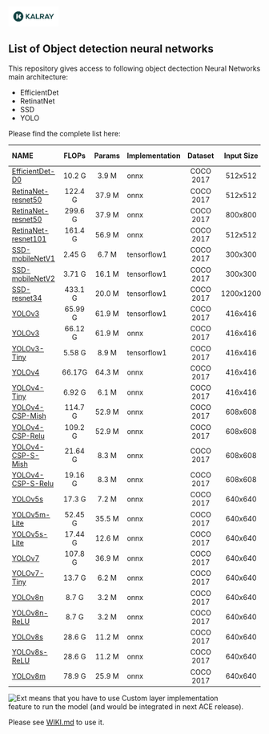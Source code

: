<img width="20%" src="../../utils/materials/kalray_logo.png"></a>

## List of Object detection neural networks
This repository gives access to following object dectection Neural Networks main architecture:
* EfficientDet
* RetinatNet
* SSD
* YOLO

Please find the complete list here:

| NAME                                              |  FLOPs  | Params | Implementation |  Dataset  | Input Size | ACE status                                                  |
|:--------------------------------------------------|:-------:|:------:|:---------------|:---------:|:----------:|:------------------------------------------------------------|
| [EfficientDet-D0](./efficientdet-d0)              | 10.2 G  | 3.9 M  | onnx           | COCO 2017 |  512x512   | ![Extended](https://img.shields.io/badge/ACE5.1-ext-yellow) |
| [RetinaNet-resnet50](./retinanet-resnet50)        | 122.4 G | 37.9 M | onnx           | COCO 2017 |  512x512   | ![Pass](https://img.shields.io/badge/ACE5.1-pass-g)         |
| [RetinaNet-resnet50](./retinanet-resnet50-mlperf) | 299.6 G | 37.9 M | onnx           | COCO 2017 |  800x800   | ![Pass](https://img.shields.io/badge/ACE5.1-pass-g)         |
| [RetinaNet-resnet101](./retinanet-resnet101)      | 161.4 G | 56.9 M | onnx           | COCO 2017 |  512x512   | ![Pass](https://img.shields.io/badge/ACE5.1-pass-g)         |
| [SSD-mobileNetV1](./ssd-mobilenet-v1-mlperf)      | 2.45 G  | 6.7 M  | tensorflow1    | COCO 2017 |  300x300   | ![Pass](https://img.shields.io/badge/ACE5.1-pass-g)         |
| [SSD-mobileNetV2](./ssd-mobilenet-v2)             | 3.71 G  | 16.1 M | tensorflow1    | COCO 2017 |  300x300   | ![Pass](https://img.shields.io/badge/ACE5.1-pass-g)         |
| [SSD-resnet34](./ssd-resnet34-mlperf)             | 433.1 G | 20.0 M | tensorflow1    | COCO 2017 | 1200x1200  | ![Pass](https://img.shields.io/badge/ACE5.1-pass-g)         |
| [YOLOv3](./yolov3)                                | 65.99 G | 61.9 M | tensorflow1    | COCO 2017 |  416x416   | ![Pass](https://img.shields.io/badge/ACE5.1-pass-g)         |
| [YOLOv3](./yolov3)                                | 66.12 G | 61.9 M | onnx           | COCO 2017 |  416x416   | ![Pass](https://img.shields.io/badge/ACE5.1-pass-g)         |
| [YOLOv3-Tiny](./yolov3-tiny)                      | 5.58 G  | 8.9 M  | tensorflow1    | COCO 2017 |  416x416   | ![Pass](https://img.shields.io/badge/ACE5.1-pass-g)         |
| [YOLOv4](./yolov4)                                | 66.17G  | 64.3 M | onnx           | COCO 2017 |  416x416   | ![Extended](https://img.shields.io/badge/ACE5.1-ext-yellow) |
| [YOLOv4-Tiny](./yolov4-tiny)                      | 6.92 G  | 6.1 M  | onnx           | COCO 2017 |  416x416   | ![Extended](https://img.shields.io/badge/ACE5.1-ext-yellow) |
| [YOLOv4-CSP-Mish](./yolov4-csp-mish)              | 114.7 G | 52.9 M | onnx           | COCO 2017 |  608x608   | ![Extended](https://img.shields.io/badge/ACE5.1-ext-yellow) |
| [YOLOv4-CSP-Relu](./yolov4-csp-relu)              | 109.2 G | 52.9 M | onnx           | COCO 2017 |  608x608   | ![Pass](https://img.shields.io/badge/ACE5.1-pass-g)         |
| [YOLOv4-CSP-S-Mish](./yolov4-csp-s-mish)          | 21.64 G | 8.3 M  | onnx           | COCO 2017 |  608x608   | ![Extended](https://img.shields.io/badge/ACE5.1-ext-yellow) |
| [YOLOv4-CSP-S-Relu](./yolov4-csp-s-relu)          | 19.16 G | 8.3 M  | onnx           | COCO 2017 |  608x608   | ![Pass](https://img.shields.io/badge/ACE5.1-pass-g)         |
| [YOLOv5s](./yolov5s)                              | 17.3 G  | 7.2 M  | onnx           | COCO 2017 |  640x640   | ![Extended](https://img.shields.io/badge/ACE5.1-ext-yellow) |
| [YOLOv5m-Lite](./yolov5m6-relu)                   | 52.45 G | 35.5 M | onnx           | COCO 2017 |  640x640   | ![Pass](https://img.shields.io/badge/ACE5.1-pass-g)         |
| [YOLOv5s-Lite](./yolov5s6-relu)                   | 17.44 G | 12.6 M | onnx           | COCO 2017 |  640x640   | ![Pass](https://img.shields.io/badge/ACE5.1-pass-g)         |
| [YOLOv7](./yolov7)                                | 107.8 G | 36.9 M | onnx           | COCO 2017 |  640x640   | ![Extended](https://img.shields.io/badge/ACE5.1-ext-yellow) |
| [YOLOv7-Tiny](./yolov7-tiny)                      | 13.7 G  | 6.2 M  | onnx           | COCO 2017 |  640x640   | ![Pass](https://img.shields.io/badge/ACE5.1-pass-g)         |
| [YOLOv8n](./yolov8n)                              |  8.7 G  | 3.2 M  | onnx           | COCO 2017 |  640x640   | ![Extended](https://img.shields.io/badge/ACE5.1-ext-yellow) |
| [YOLOv8n-ReLU](./yolov8n-relu)                    |  8.7 G  | 3.2 M  | onnx           | COCO 2017 |  640x640   | ![Extended](https://img.shields.io/badge/ACE5.1-ext-yellow) |
| [YOLOv8s](./yolov8s)                              | 28.6 G  | 11.2 M | onnx           | COCO 2017 |  640x640   | ![Extended](https://img.shields.io/badge/ACE5.1-ext-yellow) |
| [YOLOv8s-ReLU](./yolov8s-relu)                    | 28.6 G  | 11.2 M | onnx           | COCO 2017 |  640x640   | ![Pass](https://img.shields.io/badge/ACE5.1-pass-g)         |
| [YOLOv8m](./yolov8m)                              | 78.9 G  | 25.9 M | onnx           | COCO 2017 |  640x640   | ![Extended](https://img.shields.io/badge/ACE5.1-ext-yellow) |

![Ext](https://img.shields.io/badge/ACE5.1-ext-yellow) means that you have to use Custom layer implementation \
feature to run the model (and would be integrated in next ACE release).

Please see [WIKI.md](../../WIKI.md) to use it.  
